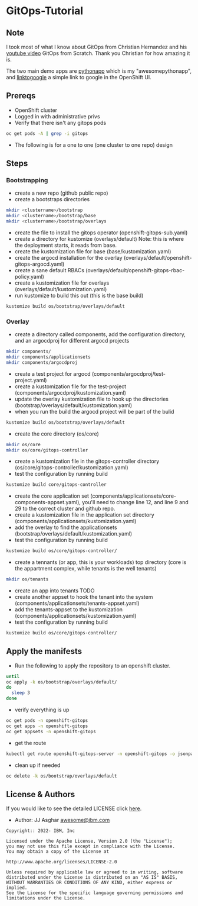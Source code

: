 # GitOps-Tutorial

## Note

I took most of what I know about GitOps from Christian Hernandez and his [youtube video](https://www.youtube.com/watch?v=o_lcRoiFtUU) GitOps from Scratch. Thank you Christian for how amazing it is.

The two main demo apps are [pythonapp](./os/tenants/pythonapp) which is my "awesomepythonapp", and
[linktogoogle](./os/tenants/linktogoogle/) a simple link to google in the OpenShift UI.

## Prereqs

- OpenShift cluster
- Logged in with administrative privs
- Verify that there isn't any gitops pods

```bash
oc get pods -A | grep -i gitops
```

- The following is for a one to one (one cluster to one repo) design

## Steps

### Bootstrapping

- create a new repo (github public repo)
- create a bootstraps directories

```bash
mkdir <clustername>/bootstrap
mkdir <clustername>/bootstrap/base
mkdir <clustername>/bootstrap/overlays
```

- create the file to install the gitops operator (openshift-gitops-sub.yaml)
- create a directory for kustomize (overlays/default) Note: this is where the deployment starts, it reads from base.
- create the kustomization file for base (base/kustomization.yaml)
- create the argocd installation for the overlay (overlays/default/openshift-gitops-argocd.yaml)
- create a sane default RBACs (overlays/default/openshift-gitops-rbac-policy.yaml)
- create a kustomization file for overlays (overlays/default/kustomization.yaml)
- run kustomize to build this out (this is the base build)

```bash
kustomize build os/bootstrap/overlays/default
```

### Overlay

- create a directory called components, add the configuration directory, and an argocdproj for different argocd projects

```bash
mkdir components/
mkdir components/applicationsets
mkdir components/argocdproj
```

- create a test project for argocd (components/argocdproj/test-project.yaml)
- create a kustomization file for the test-project (components/argocdproj/kustomization.yaml)
- update the overlay kustomization file to hook up the directories (bootstrap/overlays/default/kustomization.yaml)
- when you run the build the argocd project will be part of the bulid

```bash
kustomize build os/bootstrap/overlays/default
```

- create the core directory (os/core)

```bash
mkdir os/core
mkdir os/core/gitops-controller
```

- create a kustomization file in the gitops-controller directory (os/core/gitops-controller/kustomization.yaml)
- test the configuration by running build

```bash
kustomize build core/gitops-controller
```

- create the core application set (components/applicationsets/core-components-appset.yaml), you'll need to change line 12, and line 9 and 29 to the correct cluster and github repo.
- create a kustomization file in the application set directory (components/applicationsets/kustomization.yaml)
- add the overlay to find the applicationsets (bootstrap/overlays/default/kustomization.yaml)
- test the configuration by running build

```bash
kustomize build os/core/gitops-controller/
```

- create a tennants (or app, this is your workloads) top directory (core is the appartment complex, while tenants is the well tenants)

```bash
mkdir os/tenants
```

- create an app into tenants TODO
- create another appset to hook the tenant into the system (components/applicationsets/tenants-appset.yaml)
- add the tenants-appset to the kustomization (components/applicationsets/kustomization.yaml)
- test the configuration by running build

```bash
kustomize build os/core/gitops-controller/
```

## Apply the manifests

- Run the following to apply the repository to an openshift cluster.

```bash
until 
oc apply -k os/bootstrap/overlays/default/
do
  sleep 3
done
```

- verify everything is up

```bash
oc get pods -n openshift-gitops
oc get apps -n openshift-gitops
oc get appsets -n openshift-gitops
```

- get the route

```bash
kubectl get route openshift-gitops-server -n openshift-gitops -o jsonpath='{.spec.host}{"\n"}'
```

- clean up if needed

```bash
oc delete -k os/bootstrap/overlays/default
```

## License & Authors

If you would like to see the detailed LICENSE click [here](./LICENSE).

- Author: JJ Asghar <awesome@ibm.com>

```text
Copyright:: 2022- IBM, Inc

Licensed under the Apache License, Version 2.0 (the "License");
you may not use this file except in compliance with the License.
You may obtain a copy of the License at

http://www.apache.org/licenses/LICENSE-2.0

Unless required by applicable law or agreed to in writing, software
distributed under the License is distributed on an "AS IS" BASIS,
WITHOUT WARRANTIES OR CONDITIONS OF ANY KIND, either express or implied.
See the License for the specific language governing permissions and
limitations under the License.
```
